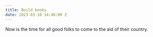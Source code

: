 ```yaml
---
title: Build books
date: 2023-03-10 14:48:00 Z
---
```


Now is the time for all good folks to come to the aid of their country.